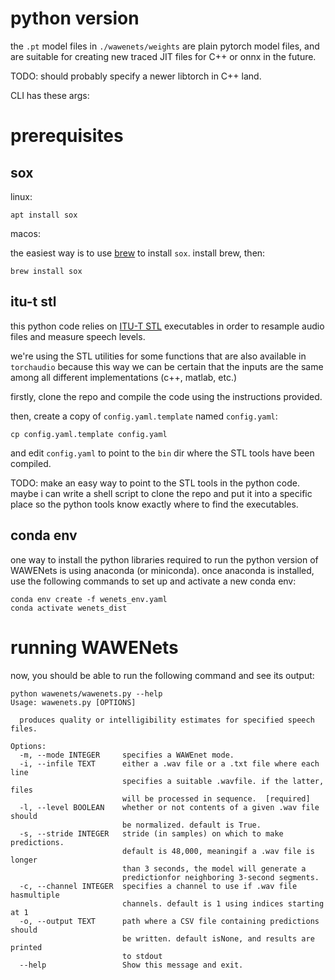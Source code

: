 # python version

the `.pt` model files in `./wawenets/weights` are plain pytorch model files, and are suitable for creating new traced JIT files for C++ or onnx in the future.

TODO: should probably specify a newer libtorch in C++ land.

CLI has these args:

# prerequisites
## sox
linux: 
```shell
apt install sox
```

macos:

the easiest way is to use [brew](https://brew.sh) to install `sox`. install brew, then:

```shell
brew install sox
```
## itu-t stl 

this python code relies on [ITU-T STL](https://github.com/openitu/STL) executables in order to resample audio files and measure speech levels.

we're using the STL utilities for some functions that are also available in `torchaudio` because this way we can be certain that the inputs are the same among all different implementations (c++, matlab, etc.)

firstly, clone the repo and compile the code using the instructions provided.

then, create a copy of `config.yaml.template` named `config.yaml`:

```shell
cp config.yaml.template config.yaml
```

and edit `config.yaml` to point to the `bin` dir where the STL tools have been compiled.

TODO: make an easy way to point to the STL tools in the python code. maybe i can write a shell script to clone the repo and put it into a specific place so the python tools know exactly where to find the executables.

## conda env

one way to install the python libraries required to run the python version of WAWENets is using anaconda (or miniconda). 
once anaconda is installed, use the following commands to set up and activate a new conda env:

```shell
conda env create -f wenets_env.yaml
conda activate wenets_dist
```

# running WAWENets
now, you should be able to run the following command and see its output:

```shell
python wawenets/wawenets.py --help
Usage: wawenets.py [OPTIONS]

  produces quality or intelligibility estimates for specified speech files.

Options:
  -m, --mode INTEGER     specifies a WAWEnet mode.
  -i, --infile TEXT      either a .wav file or a .txt file where each line
                         specifies a suitable .wavfile. if the latter, files
                         will be processed in sequence.  [required]
  -l, --level BOOLEAN    whether or not contents of a given .wav file should
                         be normalized. default is True.
  -s, --stride INTEGER   stride (in samples) on which to make predictions.
                         default is 48,000, meaningif a .wav file is longer
                         than 3 seconds, the model will generate a
                         predictionfor neighboring 3-second segments.
  -c, --channel INTEGER  specifies a channel to use if .wav file hasmultiple
                         channels. default is 1 using indices starting at 1
  -o, --output TEXT      path where a CSV file containing predictions should
                         be written. default isNone, and results are printed
                         to stdout
  --help                 Show this message and exit.
```
